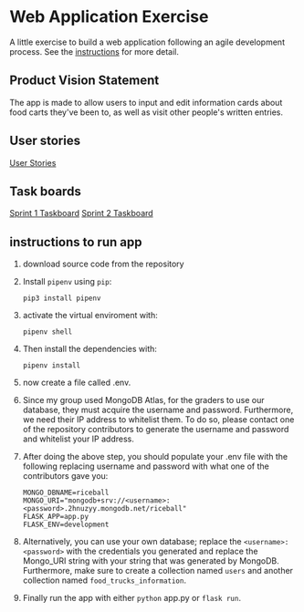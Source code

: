 # Web Application Exercise

A little exercise to build a web application following an agile development process. See the [instructions](instructions.md) for more detail.

## Product Vision Statement

The app is made to allow users to input and edit information cards about food carts they've been to, as well as visit other people's written entries.

## User stories

[User Stories](https://github.com/software-students-fall2023/2-web-app-exercise-riceballs/issues)

## Task boards

[Sprint 1 Taskboard](https://github.com/orgs/software-students-fall2023/projects/13)
[Sprint 2 Taskboard](https://github.com/orgs/software-students-fall2023/projects/45/views/1)

## instructions to run app 

1. download source code from the repository
2. Install `pipenv` using `pip`:

   ```
   pip3 install pipenv
   ```
3. activate the virtual enviroment with:
    ```
   pipenv shell
   ```
4. Then install the dependencies with: 
   ```
   pipenv install 
   ```
5. now create a file called .env. 
6. Since my group used MongoDB Atlas, for the graders to use our database, they must acquire the username and password. Furthermore, we need their IP address to whitelist them. To do so, please contact one of the repository contributors to generate the username and password and whitelist your IP address.
7. After doing the above step, you should populate your .env file with the following replacing username and password with what one of the contributors gave you: 
    ```     
    MONGO_DBNAME=riceball
    MONGO_URI="mongodb+srv://<username>:<password>.2hnuzyy.mongodb.net/riceball"
    FLASK_APP=app.py
    FLASK_ENV=development

   ```
8. Alternatively, you can use your own database; replace the `<username>:<password>` with the credentials you generated and replace the Mongo_URI string with your string that was generated by MongoDB. Furthermore, make sure to create a collection named `users` and another collection named `food_trucks_information`. 
9. Finally run the app with either `python` app.py or `flask run`.


